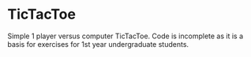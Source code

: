 # TicTacToe
Simple 1 player versus computer TicTacToe. Code is incomplete as it is a basis for exercises for 1st year undergraduate students.
